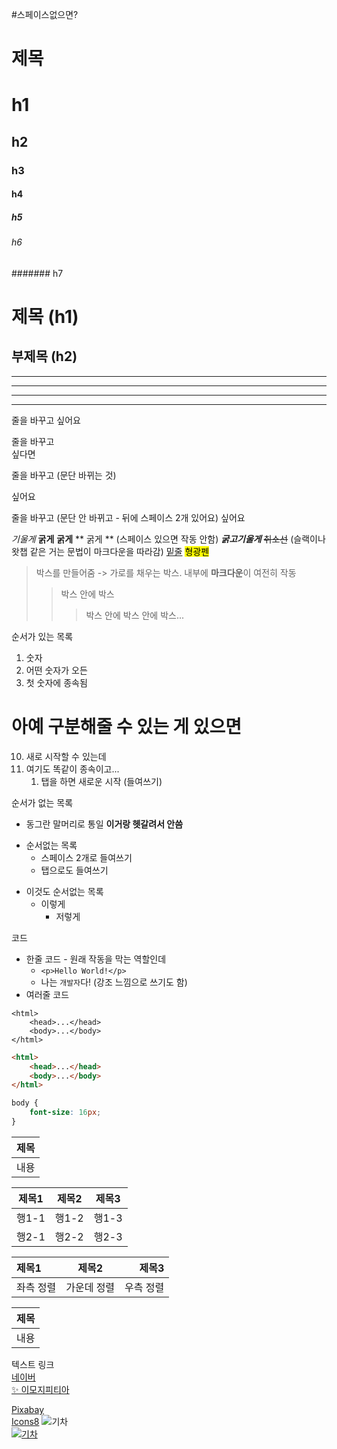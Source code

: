 #스페이스없으면?
# 제목
# h1
## h2
### h3
#### h4
##### h5
###### h6
####### h7

제목 (h1)
=
부제목 (h2)
-

<hr>

***
---
___

줄을 바꾸고
싶어요

줄을 바꾸고<br>
싶다면

줄을 바꾸고 (문단 바뀌는 것)

싶어요

줄을 바꾸고  (문단 안 바뀌고 - 뒤에 스페이스 2개 있어요)
싶어요

*기울게*
**굵게**
__굵게__
** 굵게 ** (스페이스 있으면 작동 안함)
***굵고기울게***
~~취소선~~ (슬랙이나 왓챕 같은 거는 문법이 마크다운을 따라감)
<u>밑줄</u>
<mark>형광펜</mark>


> 박스를 만들어줌 -> 가로를 채우는 박스.
내부에 **마크다운**이 여전히 작동
>> 박스 안에 박스
>>> 박스 안에 박스 안에 박스...
<!-- 이건 주석인데 참고로 인용문 마크다운은 한계가 없다. 근데 줄바꿈으로 인해서 모양이 안 예쁘므로 적당히 쓰자. -->

순서가 있는 목록
1. 숫자
0. 어떤 숫자가 오든
99. 첫 숫자에 종속됨
# 아예 구분해줄 수 있는 게 있으면
10. 새로 시작할 수 있는데
1. 여기도 똑같이 종속이고...
    1. 탭을 하면 새로운 시작 (들여쓰기)

순서가 없는 목록
* 동그란 말머리로 통일 **이거랑 헷갈려서 안씀**
- 순서없는 목록
    - 스페이스 2개로 들여쓰기
    - 탭으로도 들여쓰기
+ 이것도 순서없는 목록
  - 이렇게
    - 저렇게

코드
* 한줄 코드 - 원래 작동을 막는 역할인데
    * `<p>Hello World!</p>`
    * 나는 `개발자`다! (강조 느낌으로 쓰기도 함)
* 여러줄 코드
```
<html>
    <head>...</head>
    <body>...</body>
</html>
```
```html
<html>
    <head>...</head>
    <body>...</body>
</html>
```
```css
body {
    font-size: 16px;
}
```

|제목|
|-|
|내용|

|제목1|제목2|제목3|
|----|----|----|
|행1-1|행1-2|행1-3|
|행2-1|행2-2|행2-3|

|제목1|제목2|제목3|
|:-|:-:|-:|
|좌측 정렬|가운데 정렬|우측 정렬|

<div align="center">

|제목|
|-|
|내용|

</div>

텍스트 링크  
[네이버](http://naver.com)  
[✨ 이모지피티아](https://emojipedia.org/)

[Pixabay](https://pixabay.com/)  
[Icons8](https://icons8.com/)
![기차](https://cdn.pixabay.com/photo/2023/10/15/02/20/train-8316054_640.png)  
[![기차](https://cdn.pixabay.com/photo/2023/10/15/02/20/train-8316054_640.png)](https://pixabay.com/illustrations/)
